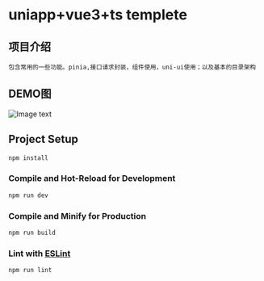 # uniapp+vue3+ts templete

## 项目介绍

```
包含常用的一些功能。pinia,接口请求封装，组件使用，uni-ui使用；以及基本的目录架构
```

## DEMO图

![Image text](https://github.com/vivoX9/uniapp-vue3-ts-templete/blob/master/src/assets/images/display/demo.gif)

## Project Setup

```sh
npm install
```

### Compile and Hot-Reload for Development

```sh
npm run dev
```

### Compile and Minify for Production

```sh
npm run build
```

### Lint with [ESLint](https://eslint.org/)

```sh
npm run lint
```
